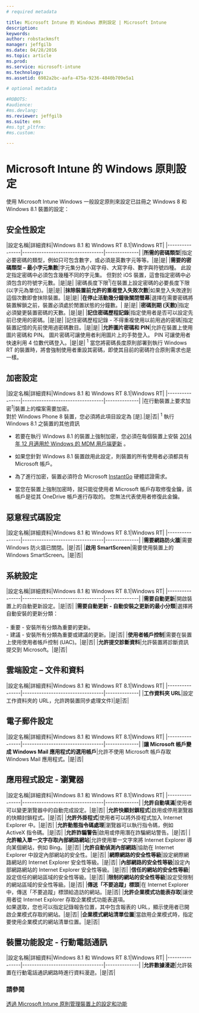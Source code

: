 ```yaml
---
# required metadata

title: Microsoft Intune 的 Windows 原則設定 | Microsoft Intune
description:
keywords:
author: robstackmsft
manager: jeffgilb
ms.date: 04/28/2016
ms.topic: article
ms.prod:
ms.service: microsoft-intune
ms.technology:
ms.assetid: 6982a2bc-aafa-475a-9236-4840b709e5a1

# optional metadata

#ROBOTS:
#audience:
#ms.devlang:
ms.reviewer: jeffgilb
ms.suite: ems
#ms.tgt_pltfrm:
#ms.custom:

---
```


# Microsoft Intune 的 Windows 原則設定
使用 Microsoft Intune Windows 一般設定原則來設定已註冊之 Windows 8 和 Windows 8.1 裝置的設定：

## 安全性設定

|設定名稱|詳細資料|Windows 8.1 和 Windows RT 8.1|Windows RT|
|----------------|----------------------------------|--------------|
|**所需的密碼類型**|指定必要密碼的類型，例如只可包含數字，或必須是英數字元等等。|是|是|
|**需要的密碼類型 – 最小字元集數**|字元集分為小寫字母、大寫字母、數字與符號四種。 此設定指定密碼中必須包含幾種不同的字元集。 但對於 iOS 裝置，這會指定密碼中必須包含的符號字元數。|是|是|
|密碼長度下限<sup>1</sup>|在裝置上設定密碼的必要長度下限 (以字元為單位)。|是|是|
|**抹除裝置前允許的重複登入失敗次數**|如果登入失敗達到這個次數即會抹除裝置。|是|是|
|**在停止活動幾分鐘後關閉螢幕**|選擇在需要密碼將裝置解鎖之前，裝置必須處於閒置狀態的分鐘數。| 是|是|
|**密碼到期 (天數)**|指定必須變更裝置密碼的天數。|是|是|
|**記住密碼歷程記錄**|指定使用者是否可以設定先前已使用的密碼。|是|是|
|記住密碼歷程記錄 - 不得重複使用以前用過的密碼|指定裝置記憶的先前使用過密碼數目。|是|是|
|**允許圖片密碼和 PIN**|允許在裝置上使用圖片密碼和 PIN。 圖片密碼可讓使用者利用圖片上的手勢登入。 PIN 可讓使用者快速利用 4 位數代碼登入。|是|是|
<sup>1</sup> 當您將密碼長度原則部署到執行 Windows RT 的裝置時，將會強制使用者重設其密碼，即使其目前的密碼符合原則需求也是一樣。

## 加密設定

|設定名稱|詳細資料|Windows 8.1 和 Windows RT 8.1|Windows RT|
|----------------|----------------------------------|--------------|
|在行動裝置上要求加密<sup>1</sup>|裝置上的檔案需要加密。<br>對於 Windows Phone 8 裝置，您必須將此項目設定為 [是].|是|否|
<sup>1</sup> 執行 Windows 8.1 之裝置的其他資訊

-   若要在執行 Windows 8.1 的裝置上強制加密，您必須在每個裝置上安裝 [2014 年 12 月適用於 Windows 的 MDM 用戶端更新](http://support.microsoft.com/kb/3013816) 。

-   如果您針對 Windows 8.1 裝置啟用此設定，則裝置的所有使用者必須都具有 Microsoft 帳戶。

-   為了進行加密，裝置必須符合 Microsoft [InstantGo](http://blogs.windows.com/bloggingwindows/2014/06/19/instantgo-a-better-way-to-sleep/) 硬體認證需求。

-   當您在裝置上強制加密時，就只能從使用者 Microsoft 帳戶存取修復金鑰，該帳戶是從其 OneDrive 帳戶進行存取的。 您無法代表使用者修復此金鑰。

## 惡意程式碼設定

|設定名稱|詳細資料|Windows 8.1 和 Windows RT 8.1|Windows RT|
|----------------|----------------------------------|--------------|
|**需要網路防火牆**|需要 Windows 防火牆已關閉。|是|否|
|**啟用 SmartScreen**|需要使用裝置上的 Windows SmartScreen。|是|否|

## 系統設定

|設定名稱|詳細資料|Windows 8.1 和 Windows RT 8.1|Windows RT|
|----------------|----------------------------------|--------------|
|**需要自動更新**|開啟裝置上的自動更新設定。|是|否|
|**需要自動更新 - 自動安裝之更新的最小分類**|選擇將自動安裝的更新分類：<br /><br />-   重要 - 安裝所有分類為重要的更新。<br />-   建議 - 安裝所有分類為重要或建議的更新。|是|否|
|**使用者帳戶控制**|需要在裝置上使用使用者帳戶控制 (UAC)。|是|否|
|**允許提交診斷資料**|允許裝置將診斷資訊提交到 Microsoft。|是|否|


## 雲端設定 – 文件和資料

|設定名稱|詳細資料|Windows 8.1 和 Windows RT 8.1|Windows RT|
|----------------|----------------------------------|--------------|
|**工作資料夾 URL**|設定工作資料夾的 URL，允許跨裝置同步處理文件)|是|否|

## 電子郵件設定

|設定名稱|詳細資料|Windows 8.1 和 Windows RT 8.1|Windows RT|
|----------------|----------------------------------|--------------|
|**讓 Microsoft 帳戶變成 Windows Mail 應用程式的選用帳戶**|允許不使用 Microsoft 帳戶存取 Windows Mail 應用程式。|是|否|

## 應用程式設定 - 瀏覽器

|設定名稱|詳細資料|Windows 8.1 和 Windows RT 8.1|Windows RT|
|----------------|----------------------------------|--------------|
|**允許自動填滿**|使用者可以變更瀏覽器中的自動完成設定。|是|否|
|**允許快顯封鎖程式**|啟用或停用瀏覽器的快顯封鎖程式。|是|否|
|**允許外掛程式**|使用者可以將外掛程式加入 Internet Explorer 中。|是|否|
|**允許動態指令碼處理**|瀏覽器可以執行指令碼，例如 ActiveX 指令碼。|是|否|
|**允許詐騙警告**|啟用或停用潛在詐騙網站警告。|是|否|
|**允許輸入單一文字存取內部網路網站**|允許使用單一文字來將 Internet Explorer 導向某個網站，例如 Bing。|是|否|
|**允許自動偵測內部網路**|協助在 Internet Explorer 中設定內部網站的安全性。|是|否|
|**網際網路的安全性等級**|設定網際網路網站的 Internet Explorer 安全性等級。|是|否|
|**內部網路的安全性等級**|設定內部網路網站的 Internet Explorer 安全性等級。|是|否|
|**信任的網站的安全性等級**|設定信任的網站區域的安全性等級。|是|否|
|**限制的網站的安全性等級**|設定受限制的網站區域的安全性等級。|是|否|
|**傳送「不要追蹤」標頭**|在 Internet Explorer 中，傳送「不要追蹤」標頭給造訪的網站。|是|否|
|**允許企業模式功能表存取**|讓使用者從 Internet Explorer 存取企業模式功能表選項。<br>如果選取，您也可以指定記錄報告位置，其中包含報表的 URL，顯示使用者已開啟企業模式存取的網站。|是|否|
|**企業模式網站清單位置**|當啟用企業模式時，指定要使用企業模式的網站清單位置。|是|否|

## 裝置功能設定 - 行動電話通訊

|設定名稱|詳細資料|Windows 8.1 和 Windows RT 8.1|Windows RT|
|----------------|----------------------------------|--------------|
|**允許數據漫遊**|允許裝置在行動電話通訊網路時進行資料漫遊。|是|否|



### 請參閱
[透過 Microsoft Intune 原則管理裝置上的設定和功能](manage-settings-and-features-on-your-devices-with-microsoft-intune-policies.md)



<!--HONumber=May16_HO1-->


